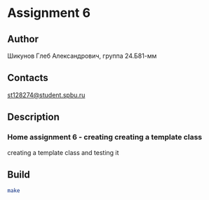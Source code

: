 # Assignment 6
## Author
Шикунов Глеб Александрович, группа 24.Б81-мм
## Contacts
st128274@student.spbu.ru
## Description
### Home assignment 6 - creating creating a template class
creating a template class and testing it
## Build
```bash
make
```

